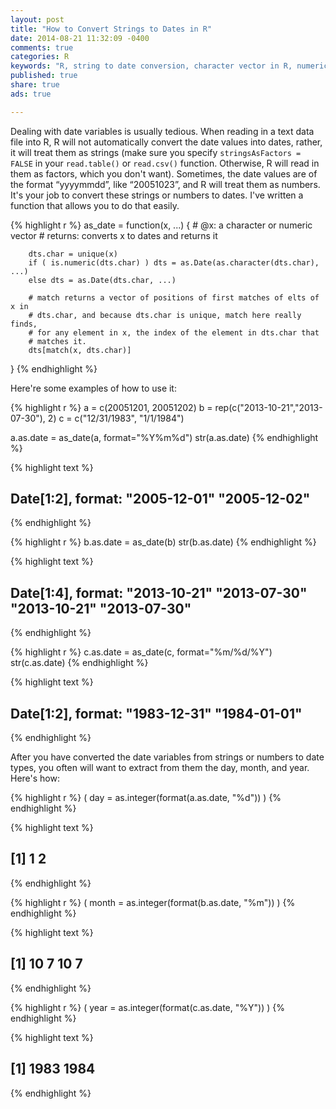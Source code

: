 ```yaml
---
layout: post
title: "How to Convert Strings to Dates in R"
date: 2014-08-21 11:32:09 -0400
comments: true
categories: R
keywords: "R, string to date conversion, character vector in R, numeric vector in R, date in R"
published: true
share: true
ads: true

---
```

Dealing with date variables is usually tedious. When reading in a text data file into R, R will not automatically convert the date values into dates, rather, it will treat them as strings (make sure you specify `stringsAsFactors = FALSE` in your `read.table()` or `read.csv()` function. Otherwise, R will read in them as factors, which you don't want). Sometimes, the date values are of the format “yyyymmdd”, like “20051023”, and R will treat them as numbers. It's your job to convert these strings or numbers to dates. I've written a function that allows you to do that easily. 

{% highlight r %}
as_date = function(x, ...) {
        # @x: a character or numeric vector
        # returns: converts x to dates and returns it

        dts.char = unique(x)
        if ( is.numeric(dts.char) ) dts = as.Date(as.character(dts.char), ...)
        else dts = as.Date(dts.char, ...)

        # match returns a vector of positions of first matches of elts of x in
        # dts.char, and because dts.char is unique, match here really finds,
        # for any element in x, the index of the element in dts.char that
        # matches it.
        dts[match(x, dts.char)]
}
{% endhighlight %}

Here're some examples of how to use it:

{% highlight r %}
a = c(20051201, 20051202)
b = rep(c("2013-10-21","2013-07-30"), 2)
c = c("12/31/1983", "1/1/1984")

a.as.date = as_date(a, format="%Y%m%d")
str(a.as.date)
{% endhighlight %}



{% highlight text %}
##  Date[1:2], format: "2005-12-01" "2005-12-02"
{% endhighlight %}



{% highlight r %}
b.as.date = as_date(b)
str(b.as.date)
{% endhighlight %}



{% highlight text %}
##  Date[1:4], format: "2013-10-21" "2013-07-30" "2013-10-21" "2013-07-30"
{% endhighlight %}



{% highlight r %}
c.as.date = as_date(c, format="%m/%d/%Y")
str(c.as.date)
{% endhighlight %}



{% highlight text %}
##  Date[1:2], format: "1983-12-31" "1984-01-01"
{% endhighlight %}

After you have converted the date variables from strings or numbers to date types, you often will want to extract from them the day, month, and year. Here's how:

{% highlight r %}
( day = as.integer(format(a.as.date, "%d")) )
{% endhighlight %}



{% highlight text %}
## [1] 1 2
{% endhighlight %}



{% highlight r %}
( month = as.integer(format(b.as.date, "%m")) )
{% endhighlight %}



{% highlight text %}
## [1] 10  7 10  7
{% endhighlight %}



{% highlight r %}
( year = as.integer(format(c.as.date, "%Y")) )
{% endhighlight %}



{% highlight text %}
## [1] 1983 1984
{% endhighlight %}
